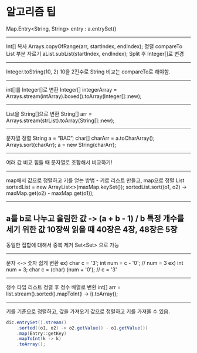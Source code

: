 # 알고리즘 팁

Map.Entry<String, String> entry : a.entrySet()

---

Int[] 복사 Arrays.copyOfRange(arr, startIndex, endIndex);
정렬 compareTo
List 부분 자르기 aList.subList(startIndex, endIndex);
Split 후 Integer[]로 변경

---

Integer.toString(10, 2) 10을 2진수로
String 비교는 compareTo로 해야함.

---

int[]를 Integer[]로 변환
Integer[] integerArray = Arrays.stream(intArray).boxed().toArray(Integer[]::new);

---

List<String>을 String[]으로 변환
String[] arr = Arrays.stream(strList).toArray(String[]::new);

---

문자열 정렬
String a = “BAC”;
char[] charArr = a.toCharArray();
Arrays.sort(charArr);
a = new String(charArr);

---

여러 값 비교 힘들 때 문자열로 조합해서 비교하기!

---

map에서 값으로 정렬하고 키를 얻는 방법 - 키로 리스트 만들고, map으로 정렬
List<String> sortedList = new ArrayList<>(maxMap.keySet());
sortedList.sort((o1, o2) -> maxMap.get(o2) - maxMap.get(o1));

---

a를 b로 나누고 올림한 값 -> (a + b - 1) / b
특정 개수를 세기 위한 값 10장씩 읽을 때 40장은 4장, 48장은 5장
---

동일한 집합에 대해서 중복 제거 Set<Set<String>> 으로 가능

---

문자 <-> 숫자 쉽게 변환
ex) char c = '3'; int num = c - '0'; // num = 3
ex) int num = 3; char c = (char) (num + '0'); // c = '3'

---

정수 타입 리스트 정렬 후 정수 배열로 변환
int[] arr = list.stream().sorted().mapToInt(i -> i).toArray();

---

키를 기준으로 정렬하고, 값을 가져오기
값으로 정렬하고 키를 가져올 수 있음.
```java
dic.entrySet().stream()
    .sorted((o1, o2) -> o2.getValue() - o1.getValue())
    .map(Entry::getKey)
    .mapToInt(k -> k)
    .toArray();
```
